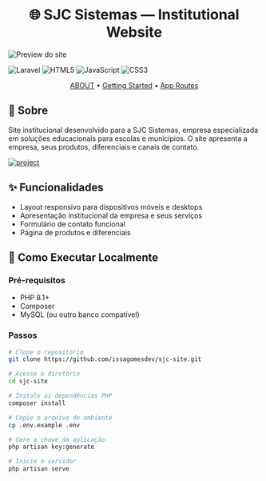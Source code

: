 [LARAVEL__BADGE]: https://img.shields.io/badge/laravel-%23FF2D20.svg?style=for-the-badge&logo=laravel&logoColor=white
[JAVASCRIPT__BADGE]: https://img.shields.io/badge/Javascript-000?style=for-the-badge&logo=javascript
[HTML5__BADGE]: https://img.shields.io/badge/html5-%23E34F26.svg?style=for-the-badge&logo=html5&logoColor=white
[CSS3__BADGE]: https://img.shields.io/badge/css3-%231572B6.svg?style=for-the-badge&logo=css3&logoColor=white
[PROJECT__BADGE]: https://img.shields.io/badge/📱Visit_this_project-000?style=for-the-badge&logo=project
[PROJECT__URL]: https://sjc.byissa.tech

<h1 align="center" style="font-weight: bold;">🌐 SJC Sistemas — Institutional Website </h1>


![Preview do site](https://sjc.byissa.tech/imagens/preview.png)

![Laravel][LARAVEL__BADGE] ![HTML5][HTML5__BADGE] ![JavaScript][JAVASCRIPT__BADGE] ![CSS3][CSS3__BADGE]

<p align="center">
    <a href="#about">ABOUT</a> •
    <a href="#started">Getting Started</a> •
    <a href="#routes">App Routes</a>
</p>


<h2 id="about">📌 Sobre</h2>

<p> Site institucional desenvolvido para a SJC Sistemas, empresa especializada em soluções educacionais para escolas e municípios. O site apresenta a empresa, seus produtos, diferenciais e canais de contato. </p>

[![project][PROJECT__BADGE]][PROJECT__URL]

## ✨ Funcionalidades

- Layout responsivo para dispositivos móveis e desktops
- Apresentação institucional da empresa e seus serviços
- Formulário de contato funcional
- Página de produtos e diferenciais

## 🚀 Como Executar Localmente

### Pré-requisitos

- PHP 8.1+
- Composer
- MySQL (ou outro banco compatível)

### Passos

```bash
# Clone o repositório
git clone https://github.com/issagomesdev/sjc-site.git

# Acesse o diretório
cd sjc-site

# Instale as dependências PHP
composer install

# Copie o arquivo de ambiente
cp .env.example .env

# Gere a chave da aplicação
php artisan key:generate

# Inicie o servidor
php artisan serve
